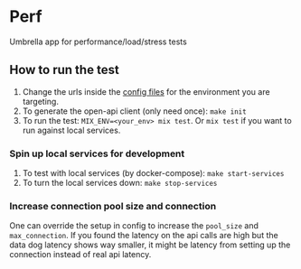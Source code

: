 # Perf

Umbrella app for performance/load/stress tests

## How to run the test
1. Change the urls inside the [config files](config/) for the environment you are targeting.
1. To generate the open-api client (only need once): `make init`
1. To run the test: `MIX_ENV=<your_env> mix test`. Or `mix test` if you want to run against local services.

### Spin up local services for development
1. To test with local services (by docker-compose): `make start-services`
1. To turn the local services down: `make stop-services`

### Increase connection pool size and connection
One can override the setup in config to increase the `pool_size` and `max_connection`. If you found the latency on the api calls are high but the data dog latency shows way smaller, it might be latency from setting up the connection instead of real api latency.
